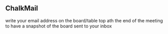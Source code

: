 ## ChalkMail

write your email address on the board/table top ath the end of the meeting to have a snapshot of the board sent to your inbox


